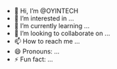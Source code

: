 - 👋 Hi, I’m @OYINTECH
- 👀 I’m interested in ...
- 🌱 I’m currently learning ...
- 💞️ I’m looking to collaborate on ...
- 📫 How to reach me ...
- 😄 Pronouns: ...
- ⚡ Fun fact: ...

<!---
OYINTECH/OYINTECH is a ✨ special ✨ repository because its `README.md` (this file) appears on your GitHub profile.
You can click the Preview link to take a look at your changes.
--->
